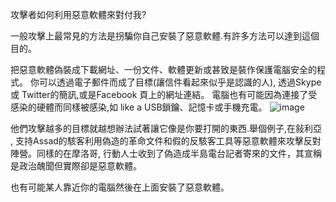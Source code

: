 [Title]: # (攻擊者如何使用惡意軟體來對付我?)
[Difficulty]: # (初學者)
[Order]: # (6)

攻擊者如何利用惡意軟體來對付我?

一般攻擊上最常見的方法是拐騙你自己安裝了惡意軟體.有許多方法可以達到這個目的。

把惡意軟體偽裝成下載網址、一份文件、軟體更新或甚致是裝作保護電腦安全的程式。
你可以透過電子郵件而成了目標(讓信件看起來似乎是認識的人), 透過Skype 或 Twitter的簡訊,或是Facebook 頁上的網址連結。
電腦也有可能因為連接了受感染的硬體而同樣被感染,如 like a USB鎖鑰、記憶卡或手機充電。
![image](malware3.png)

他們攻擊越多的目標就越想辦法試著讓它像是你要打開的東西.舉個例子,在敍利亞 , 支持Assad的駭客利用偽造的革命文件和假的反駭客工具等惡意軟體來攻擊反對陣營。同樣的在摩洛哥, 行動人士收到了偽造成半島電台記者寄來的文件，其宣稱是政治醜聞但實際卻是惡意軟體。

也有可能某人靠近你的電腦然後在上面安裝了惡意軟體。